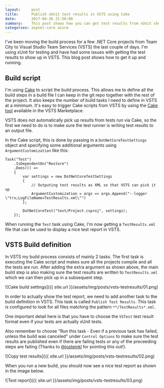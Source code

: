 ```yaml
---
layout:     post
title:      Publish xUnit test results in VSTS using Cake
date:       2017-04-26 21:50:00
summary:    This post shows how you can get test results from xUnit shown in VSTS using Cake
categories: aspnet-core azure
---
```


I've been moving the build process for a few .NET Core projects from Team City to Visual Studio Team Services (VSTS) the last couple of days. I'm using xUnit for testing and have had some issues with getting the test results to show up in VSTS. This blog post shows how to get it up and running.

## Build script

I'm using [Cake](http://cakebuild.net/) to script the build process. This allows me to define all the build steps in a build file I can keep in the git repo together with the rest of the project. It also keeps the number of build tasks I need to define in VSTS at a minimum. It's easy to trigger Cake scripts from VSTS by using the [Cake tool](https://marketplace.visualstudio.com/items?itemName=cake-build.cake) available in the VSTS Marketplace.


VSTS does not automatically pick up results from tests run via Cake, so the first we need to do is to make sure the test runner is writing test results to an output file.

In the Cake script, this is done by passing in a `DotNetCoreTestSettings` object and specifying some additional arguments using `ArgumentCustomization` like this:

```
Task("Test")
    .IsDependentOn("Restore")
    .Does(() =>
    {
        var settings = new DotNetCoreTestSettings
        {
            // Outputing test results as XML so that VSTS can pick it up
            ArgumentCustomization = args => args.Append("--logger \"trx;LogFileName=TestResults.xml\"")
        };

        DotNetCoreTest("test/Project.csproj", settings);
    });
```

When running the `Test` task using Cake, I'm now getting a `TestResults.xml` file that can be used to display a nice test report in VSTS.


## VSTS Build definition

In VSTS my build process consists of mainly 2 tasks. The first task is executing the Cake script and makes sure all the projects compile and all the tests are run. After adding the extra argument as shown above, the main build step is also making sure the test results are written to `TestResults.xml` which we can then pick up in a subsequent step.

![Cake build settings]({{ site.url }}/assets/img/posts/vsts-testresults/01.png)

In order to actually show the test report, we need to add another task to the build definition in VSTS. This task is called `Publish Test Results`. This task is configured to look for all files matching the pattern `**/TestResults*.xml`. 

One important detail here is that you have to choose the `VSTest` test result format even if your tests are actually xUnit tests.

Also remember to choose "Run this task - Even if a previous task has failed, unless the build was canceled" under `Control Options` to 
make sure the test results are published even if there are failing tests or any of the preceeding steps are failing (Thanks
to [@josteinkl](https://twitter.com/josteikl) for pointing this out!).

![Copy test results]({{ site.url }}/assets/img/posts/vsts-testresults/02.png)


When you run a new build, you should now see a nice test report as shown in the image below.

![Test report]({{ site.url }}/assets/img/posts/vsts-testresults/03.png)

